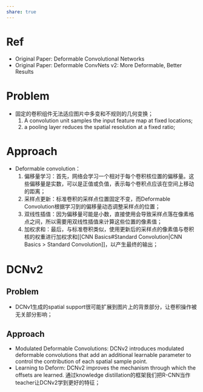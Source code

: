 ```yaml
---
share: true
---
```


# Ref
- Original Paper: Deformable Convolutional Networks
- Original Paper: Deformable ConvNets v2: More Deformable, Better Results

# Problem
- 固定的卷积组件无法适应图片中多变和不规则的几何变换；
	1. A convolution unit samples the input feature map at fixed locations;
	2.  a pooling layer reduces the spatial resolution at a fixed ratio; 

# Approach

- Deformable convolution：
	1. 偏移量学习：首先，网络会学习一个相对于每个卷积核位置的偏移量。这些偏移量是实数，可以是正值或负值，表示每个卷积点应该在空间上移动的距离；
	2. 采样点更新：标准卷积的采样点位置固定不变，而Deformable Convolution根据学习到的偏移量动态调整采样点的位置；
	3. 双线性插值：因为偏移量可能是小数，直接使用会导致采样点落在像素格点之间，所以需要用双线性插值来计算这些位置的像素值；
	4. 加权求和：最后，与标准卷积类似，使用更新后的采样点的像素值与卷积核的权重进行加权求和[[CNN Basics#Standard Convolution|CNN Basics > Standard Convolution]]，以产生最终的输出；

# DCNv2

## Problem

- DCNv1生成的spatial support很可能扩展到图片上的背景部分，让卷积操作被无关部分影响；

## Approach

- Modulated Deformable Convolutions: DCNv2 introduces modulated deformable convolutions that add an additional learnable parameter to control the contribution of each spatial sample point.
- Learning to Deform: DCNv2 improves the mechanism through which the offsets are learned. 通过knowledge distillation的框架我们把R-CNN当作teacher让DCNv2学到更好的特征；